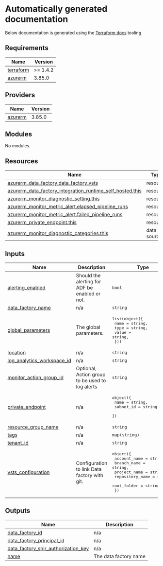 <!-- BEGIN_TF_DOCS -->
# Automatically generated documentation
Below documentation is generated using the [Terraform docs](https://terraform-docs.io/user-guide/introduction/) tooling.

## Requirements

| Name | Version |
|------|---------|
| <a name="requirement_terraform"></a> [terraform](#requirement\_terraform) | >= 1.4.2 |
| <a name="requirement_azurerm"></a> [azurerm](#requirement\_azurerm) | 3.85.0 |

## Providers

| Name | Version |
|------|---------|
| <a name="provider_azurerm"></a> [azurerm](#provider\_azurerm) | 3.85.0 |

## Modules

No modules.

## Resources

| Name | Type |
|------|------|
| [azurerm_data_factory.data_factory_vsts](https://registry.terraform.io/providers/hashicorp/azurerm/3.85.0/docs/resources/data_factory) | resource |
| [azurerm_data_factory_integration_runtime_self_hosted.this](https://registry.terraform.io/providers/hashicorp/azurerm/3.85.0/docs/resources/data_factory_integration_runtime_self_hosted) | resource |
| [azurerm_monitor_diagnostic_setting.this](https://registry.terraform.io/providers/hashicorp/azurerm/3.85.0/docs/resources/monitor_diagnostic_setting) | resource |
| [azurerm_monitor_metric_alert.elapsed_pipeline_runs](https://registry.terraform.io/providers/hashicorp/azurerm/3.85.0/docs/resources/monitor_metric_alert) | resource |
| [azurerm_monitor_metric_alert.failed_pipeline_runs](https://registry.terraform.io/providers/hashicorp/azurerm/3.85.0/docs/resources/monitor_metric_alert) | resource |
| [azurerm_private_endpoint.this](https://registry.terraform.io/providers/hashicorp/azurerm/3.85.0/docs/resources/private_endpoint) | resource |
| [azurerm_monitor_diagnostic_categories.this](https://registry.terraform.io/providers/hashicorp/azurerm/3.85.0/docs/data-sources/monitor_diagnostic_categories) | data source |

## Inputs

| Name | Description | Type | Default | Required |
|------|-------------|------|---------|:--------:|
| <a name="input_alerting_enabled"></a> [alerting\_enabled](#input\_alerting\_enabled) | Should the alerting for ADF be enabled or not. | `bool` | n/a | yes |
| <a name="input_data_factory_name"></a> [data\_factory\_name](#input\_data\_factory\_name) | n/a | `string` | n/a | yes |
| <a name="input_global_parameters"></a> [global\_parameters](#input\_global\_parameters) | The global parameters. | <pre>list(object({<br>    name  = string,<br>    type  = string,<br>    value = string,<br>  }))</pre> | `null` | no |
| <a name="input_location"></a> [location](#input\_location) | n/a | `string` | n/a | yes |
| <a name="input_log_analytics_workspace_id"></a> [log\_analytics\_workspace\_id](#input\_log\_analytics\_workspace\_id) | n/a | `string` | n/a | yes |
| <a name="input_monitor_action_group_id"></a> [monitor\_action\_group\_id](#input\_monitor\_action\_group\_id) | Optional, Action group to be used to log alerts | `string` | `null` | no |
| <a name="input_private_endpoint"></a> [private\_endpoint](#input\_private\_endpoint) | n/a | <pre>object({<br>    name      = string,<br>    subnet_id = string<br>  })</pre> | `null` | no |
| <a name="input_resource_group_name"></a> [resource\_group\_name](#input\_resource\_group\_name) | n/a | `string` | n/a | yes |
| <a name="input_tags"></a> [tags](#input\_tags) | n/a | `map(string)` | `{}` | no |
| <a name="input_tenant_id"></a> [tenant\_id](#input\_tenant\_id) | n/a | `string` | n/a | yes |
| <a name="input_vsts_configuration"></a> [vsts\_configuration](#input\_vsts\_configuration) | Configuration to link Data factory with git. | <pre>object({<br>    account_name    = string,<br>    branch_name     = string,<br>    project_name    = string,<br>    repository_name = string,<br>    root_folder     = string,<br>  })</pre> | `null` | no |

## Outputs

| Name | Description |
|------|-------------|
| <a name="output_data_factory_id"></a> [data\_factory\_id](#output\_data\_factory\_id) | n/a |
| <a name="output_data_factory_principal_id"></a> [data\_factory\_principal\_id](#output\_data\_factory\_principal\_id) | n/a |
| <a name="output_data_factory_shir_authorization_key"></a> [data\_factory\_shir\_authorization\_key](#output\_data\_factory\_shir\_authorization\_key) | n/a |
| <a name="output_name"></a> [name](#output\_name) | The data factory name |
<!-- END_TF_DOCS -->